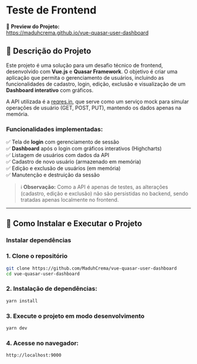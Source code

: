 # Teste de Frontend

🔗 **Preview do Projeto:**  
https://maduhcrema.github.io/vue-quasar-user-dashboard

## 📝 Descrição do Projeto

Este projeto é uma solução para um desafio técnico de frontend, desenvolvido com **Vue.js** e **Quasar Framework**. O objetivo é criar uma aplicação que permita o gerenciamento de usuários, incluindo as funcionalidades de cadastro, login, edição, exclusão e visualização de um **Dashboard interativo** com gráficos.

A API utilizada é a [reqres.in](https://reqres.in), que serve como um serviço mock para simular operações de usuário (GET, POST, PUT), mantendo os dados apenas na memória.

### Funcionalidades implementadas:

✅ Tela de **login** com gerenciamento de sessão  
✅ **Dashboard** após o login com gráficos interativos (Highcharts)  
✅ Listagem de usuários com dados da API  
✅ Cadastro de novo usuário (armazenado em memória)  
✅ Edição e exclusão de usuários (em memória)  
✅ Manutenção e destruição da sessão  

> ℹ️ **Observação:** Como a API é apenas de testes, as alterações (cadastro, edição e exclusão) não são persistidas no backend, sendo tratadas apenas localmente no frontend.

---

## 🚀 Como Instalar e Executar o Projeto

### Instalar dependências

### 1. Clone o repositório

```bash
git clone https://github.com/MaduhCrema/vue-quasar-user-dashboard
cd vue-quasar-user-dashboard
```

### 2. Instalação de dependências:

```bash
yarn install
```

### 3. Execute o projeto em modo desenvolvimento

```bash
yarn dev
```

### 4. Acesse no navegador:
```bash
http://localhost:9000
```
